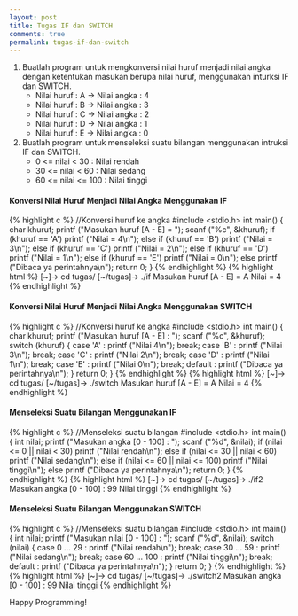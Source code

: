 ```yaml
---
layout: post
title: Tugas IF dan SWITCH
comments: true
permalink: tugas-if-dan-switch
---
```


1. Buatlah program untuk mengkonversi nilai huruf menjadi nilai angka dengan ketentukan masukan berupa nilai huruf, menggunakan inturksi IF dan SWITCH.
	* Nilai huruf : A -> Nilai angka : 4
	* Nilai huruf : B -> Nilai angka : 3
	* Nilai huruf : C -> Nilai angka : 2
	* Nilai huruf : D -> Nilai angka : 1
	* Nilai huruf : E -> Nilai angka : 0
2. Buatlah program untuk menseleksi suatu bilangan menggunakan intruksi IF dan SWITCH.
	* 0 <= nilai < 30 : Nilai rendah
	* 30 <= nilai < 60 : Nilai sedang
	* 60 <= nilai <= 100 : Nilai tinggi

#### Konversi Nilai Huruf Menjadi Nilai Angka Menggunakan IF
{% highlight c %}
//Konversi huruf ke angka
#include <stdio.h>
int main()
{
	char khuruf;
	printf ("Masukan huruf [A - E] = ");
	scanf ("%c", &khuruf);
	if (khuruf == 'A')
		printf ("Nilai = 4\n");
	else
		if (khuruf == 'B')
			printf ("Nilai = 3\n");
		else
			if (khuruf == 'C')
				printf ("Nilai = 2\n");
			else
				if (khuruf == 'D')
					printf ("Nilai = 1\n");
				else
					if (khuruf == 'E')
						printf ("Nilai = 0\n");
					else
						printf ("Dibaca ya perintahnya\n");
	return 0;
}
{% endhighlight %}
{% highlight html %}
[~]-> cd tugas/
[~/tugas]-> ./if
Masukan huruf [A - E] = A
Nilai = 4
{% endhighlight %}

#### Konversi Nilai Huruf Menjadi Nilai Angka Menggunakan SWITCH
{% highlight c %}
//Konversi huruf ke angka
#include <stdio.h>
int main()
{
	char khuruf;
	printf ("Masukan huruf [A - E] : ");
	scanf ("%c", &khuruf);
	switch (khuruf)
	{
		case 'A' : printf ("Nilai 4\n"); break;
		case 'B' : printf ("Nilai 3\n"); break;
		case 'C' : printf ("Nilai 2\n"); break;
		case 'D' : printf ("Nilai 1\n"); break;
		case 'E' : printf ("Nilai 0\n"); break;
		default  : printf ("Dibaca ya perintahnya\n");
	}
	return 0;
}
{% endhighlight %}
{% highlight html %}
[~]-> cd tugas/
[~/tugas]-> ./switch
Masukan huruf [A - E] = A
Nilai = 4
{% endhighlight %}

#### Menseleksi Suatu Bilangan Menggunakan IF
{% highlight c %}
//Menseleksi suatu bilangan
#include <stdio.h>
int main()
{
	int nilai;
	printf ("Masukan angka [0 - 100] : ");
	scanf ("%d", &nilai);
	if (nilai <= 0 || nilai < 30)
		printf ("Nilai rendah\n");
	else
		if (nilai <= 30 || nilai < 60)
			printf ("Nilai sedang\n");
		else
			if (nilai <= 60 || nilai <= 100)
				printf ("Nilai tinggi\n");
			else
				printf ("Dibaca ya perintahnya\n");
	return 0;
}
{% endhighlight %}
{% highlight html %}
[~]-> cd tugas/
[~/tugas]-> ./if2
Masukan angka [0 - 100] : 99
Nilai tinggi
{% endhighlight %}

#### Menseleksi Suatu Bilangan Menggunakan SWITCH
{% highlight c %}
//Menseleksi suatu bilangan
#include <stdio.h>
int main()
{
	int nilai;
	printf ("Masukan nilai [0 - 100] : ");
	scanf ("%d", &nilai);
	switch (nilai)
	{
		case 0 ... 29 : printf ("Nilai rendah\n"); break;
		case 30 ... 59 : printf ("Nilai sedang\n"); break;
		case 60 ... 100 : printf ("Nilai tinggi\n"); break;
		default : printf ("Dibaca ya perintahnya\n");
	}
	return 0;
}
{% endhighlight %}
{% highlight html %}
[~]-> cd tugas/
[~/tugas]-> ./switch2
Masukan angka [0 - 100] : 99
Nilai tinggi
{% endhighlight %}

Happy Programming!
